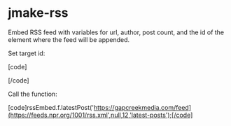 # jmake-rss
Embed RSS feed with variables for url, author, post count, and the id of the element where the feed will be appended.

Set target id:

[code]<div id="latest-posts">[/code]

Call the function:

[code]rssEmbed.f.latestPost('https://gapcreekmedia.com/feed](https://feeds.npr.org/1001/rss.xml',null,12,'latest-posts');[/code]
